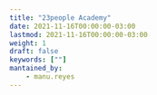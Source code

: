 ```yaml
---
title: "23people Academy"
date: 2021-11-16T00:00:00-03:00
lastmod: 2021-11-16T00:00:00-03:00
weight: 1
draft: false
keywords: [""]
mantained_by:
    - manu.reyes
---
```

